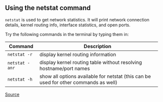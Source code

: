 ## Using the netstat command ##

`netstat` is used to get network statistics. It will print network connection details, kernel routing info, interface statistics, and open ports.

Try the following commands in the terminal by typing them in:

Command | Description
---------------------|----------------------------------------------------
`netstat -r` | display kernel routing information
`netstat -anr`| display kernel routing table without resolving hostname/port names
`netstat -h` | show all options available for netstat (this can be used for other commands as well)


[Source](https://www.oreilly.com/library/view/centos-quick-start/9781789344875/efd03792-bf12-4401-9c17-37837441a33b.xhtml)




